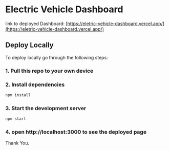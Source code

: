 # Electric Vehicle Dashboard
link to deployed Dashboard: [https://eletric-vehicle-dashboard.vercel.app/](https://eletric-vehicle-dashboard.vercel.app/)  

## Deploy Locally
To deploy locally go through the following steps:
### 1. Pull this repo to your own device
### 2. Install dependencies
```bash
npm install
```
### 3. Start the development server
```bash
npm start
```
### 4. open http://localhost:3000 to see the deployed page

Thank You.
